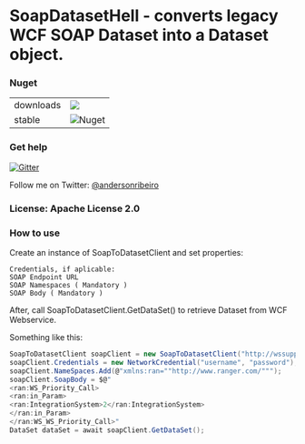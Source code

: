 
# SoapDatasetHell - converts legacy WCF SOAP Dataset into a Dataset object.


### Nuget

| | |
|-|-|
| downloads | ![](https://img.shields.io/nuget/dt/dev.andersonribeiro.SOAPDatasetHell) |
| stable | ![Nuget](https://img.shields.io/nuget/v/dev.andersonribeiro.SOAPDatasetHell) |

### Get help

[![Gitter](https://badges.gitter.im/SoapDatasetHell/community.svg)](https://gitter.im/SoapDatasetHell/community?utm_source=badge&utm_medium=badge&utm_campaign=pr-badge)

 
Follow me on Twitter: [@andersonribeiro][1]

### License: Apache License 2.0
  
  [1]: https://twitter.com/andersonribeiro

### How to use

Create an instance of SoapToDatasetClient and set properties:

    Credentials, if aplicable:
    SOAP Endpoint URL
    SOAP Namespaces ( Mandatory )
    SOAP Body ( Mandatory )

After, call SoapToDatasetClient.GetDataSet() to retrieve Dataset from WCF Webservice.

Something like this:

```csharp
SoapToDatasetClient soapClient = new SoapToDatasetClient("http://wssupplier/wsPortal/ws_listPriority.asmx");
soapClient.Credentials = new NetworkCredential("username", "password");
soapClient.NameSpaces.Add(@"xmlns:ran=""http://www.ranger.com/""");
soapClient.SoapBody = $@"
<ran:WS_Priority_Call>
<ran:in_Param>
<ran:IntegrationSystem>2</ran:IntegrationSystem>
</ran:in_Param>
</ran:WS_WS_Priority_Call>"
DataSet dataSet = await soapClient.GetDataSet();
```
